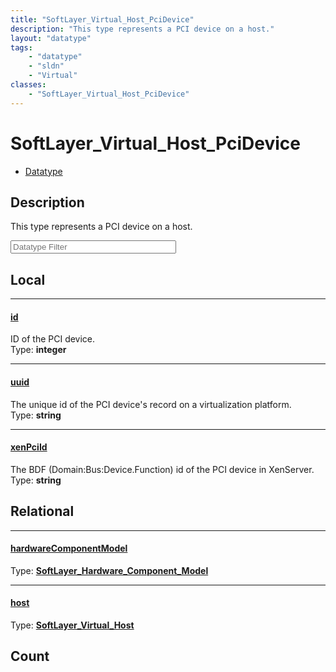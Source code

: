 ```yaml
---
title: "SoftLayer_Virtual_Host_PciDevice"
description: "This type represents a PCI device on a host."
layout: "datatype"
tags:
    - "datatype"
    - "sldn"
    - "Virtual"
classes:
    - "SoftLayer_Virtual_Host_PciDevice"
---
```


# SoftLayer_Virtual_Host_PciDevice
<div id='service-datatype'>
    <ul id='sldn-reference-tabs'>
        <li id='datatype'> <a href='/reference/datatypes/SoftLayer_Virtual_Host_PciDevice' >Datatype</a></li>
    </ul>
</div>

## Description 
This type represents a PCI device on a host. 





<!-- Filer BEGIN -->
<div class="view-filters">
        <div class="clearfix">
            <div class="search-input-box">
                <input placeholder="Datatype Filter" onkeyup="titleSearch(inputId='prop-input', divId='properties', elementClass='prop-row')" 
                    type="text" id="prop-input" value="" size="30" maxlength="128" class="form-text">
            </div>
        </div>
</div>
<!-- Filer END -->

<div id="properties" class="content">
<div id="localProperties" class="prop-content" >

## Local
<div class="prop-row">

-----
[id]: #id
#### [id]
ID of the PCI device.   
<span class="type-label">Type: </span>**integer**


</div>
<div class="prop-row">

-----
[uuid]: #uuid
#### [uuid]
The unique id of the PCI device's record on a virtualization platform.   
<span class="type-label">Type: </span>**string**


</div>
<div class="prop-row">

-----
[xenPciId]: #xenpciid
#### [xenPciId]
The BDF (Domain:Bus:Device.Function) id of the PCI device in XenServer.   
<span class="type-label">Type: </span>**string**


</div>
</div>
<!-- LOCAL PROPERTY END -->

<div id="relationalProperties"  class="prop-content" >

## Relational
<div class="prop-row">

-----
[hardwareComponentModel]: #hardwarecomponentmodel
#### [hardwareComponentModel]
  
<span class="type-label">Type: </span>**<a href='/reference/datatypes/SoftLayer_Hardware_Component_Model'>SoftLayer_Hardware_Component_Model </a>**


</div>
<div class="prop-row">

-----
[host]: #host
#### [host]
  
<span class="type-label">Type: </span>**<a href='/reference/datatypes/SoftLayer_Virtual_Host'>SoftLayer_Virtual_Host </a>**


</div>

## Count
</div>


